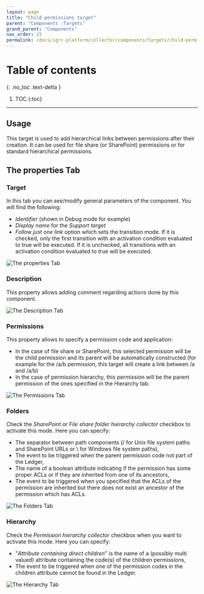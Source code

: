 ```yaml
---
layout: page
title: "Child permissions target"
parent: "Components :Targets"
grand_parent: "Components"
nav_order: 15
permalink: /docs/igrc-platform/collector/components/targets/child-permission-target/
---
```


# Table of contents
{: .no_toc .text-delta }

1. TOC
{:toc}
---

## Usage

This target is used to add hierarchical links between permissions after their creation. It can be used for file share (or SharePoint) permissions or for standard hierarchical permissions.  

## The properties Tab

### Target

In this tab you can see/modify general parameters of the component. You will find the following:

- _Identifier_ (shown in Debug mode for example)
- _Display name_ for the _Support target_
- _Follow just one link_ option which sets the transition mode. If it is checked, only the first transition with an activation condition evaluated to true will be executed. If it is unchecked, all transitions with an activation condition evaluated to true will be executed.

![The properties Tab]({{site.baseurl}}/docs/igrc-platform/collector/components/targets/child-permissions-target/images/childperm1.png "The properties Tab")

### Description

This property allows adding comment regarding actions done by this component.

![The Description Tab]({{site.baseurl}}/docs/igrc-platform/collector/components/targets/child-permissions-target/images/childperm2.png "The Description Tab")

### Permissions

This property allows to specify a permission code and application:  

- In the case of file share or SharePoint, this selected permission will be the child permission and its parent will be automatically constructed (for example for the /a/b permission, this target will create a link between /a and /a/b)
- In the case of permission hierarchy, this permission will be the parent permission of the ones specified in the Hierarchy tab.  

![The Permissions Tab]({{site.baseurl}}/docs/igrc-platform/collector/components/targets/child-permissions-target/images/childperm3.png "The Permissions Tab")

### Folders

Check the _SharePoint or File share folder hierarchy collector_ checkbox to activate this mode. Here you can specify:  

- The separator between path components (/ for Unix file system paths and SharePoint URLs or \ for Windows file system paths),
- The event to be triggered when the parent permission code not part of the Ledger,
- The name of a boolean attribute indicating if the permission has some proper ACLs or if they are inherited from one of its ancestors,
- The event to be triggered when you specified that the ACLs of the permission are inherited but there does not exist an ancestor of the permission which has ACLs.  

![The Folders Tab]({{site.baseurl}}/docs/igrc-platform/collector/components/targets/child-permissions-target/images/childperm4.png "The Folders Tab")

### Hierarchy

Check the _Permission hierarchy collector_ checkbox when you want to activate this mode. Here you can specify:  

- "_Attribute containing direct children_" is the name of a (possibly multi valued) attribute containing the code(s) of the children permissions,
- The event to be triggered when one of the permission codes in the children attribute cannot be found in the Ledger.  

![The Hierarchy Tab]({{site.baseurl}}/docs/igrc-platform/collector/components/targets/child-permissions-target/images/childperm5.png "The Hierarchy Tab")
